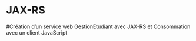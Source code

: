 # JAX-RS
#Création d’un service web GestionEtudiant avec JAX-RS et Consommation avec un client JavaScript
